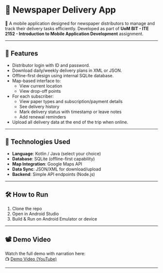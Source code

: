 # 📰 Newspaper Delivery App

📱 A mobile application designed for newspaper distributors to manage and track their delivery tasks efficiently. Developed as part of **UoM BIT - ITE 2152 - Introduction to Mobile Application Development** assignment.

---

## 📌 Features

- Distributor login with ID and password.
- Download daily/weekly delivery plans in XML or JSON.
- Offline-first design using internal SQLite database.
- Map-based interface to:
  - View current location
  - View drop-off points
- For each subscriber:
  - View paper types and subscription/payment details
  - See delivery history
  - Mark delivery status with timestamp or leave notes
  - Add renewal reminders
- Upload all delivery data at the end of the trip when online.

---

## 🚀 Technologies Used

- **Language**: Kotlin / Java (select your choice)
- **Database**: SQLite (offline-first capability)
- **Map Integration**: Google Maps API
- **Data Sync**: JSON/XML for download/upload
- **Backend**: Simple API endpoints (Node.js)

---

## 🛠️ How to Run

1. Clone the repo
2. Open in Android Studio
3. Build & Run on Android Emulator or device



---

## 📽️ Demo Video

Watch the full demo with narration here:  
📺 [Demo Video (YouTube)](https://youtu.be/7ph7r1DNpvs)

---

